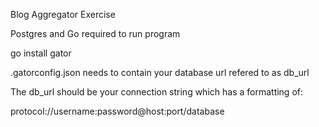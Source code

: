 Blog Aggregator Exercise

Postgres and Go required to run program

go install gator

.gatorconfig.json needs to contain your database url refered to as db_url

The db_url should be your connection string which has a formatting of:

protocol://username:password@host:port/database

